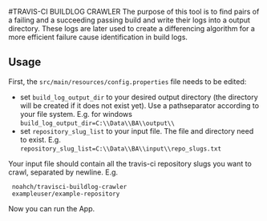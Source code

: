 #TRAVIS-CI BUILDLOG CRAWLER
The purpose of this tool is to find pairs of a failing and a succeeding passing build 
and write their logs into a output directory. These logs are later used to create a differencing
algorithm for a more efficient failure cause identification in build logs.

## Usage
First, the `src/main/resources/config.properties`  file needs to be edited:
* set `build_log_output_dir` to your desired output directory (the directory will be created if it does not exist yet). 
Use a pathseparator according to your file system. E.g. for windows `build_log_output_dir=C:\\Data\\BA\\output\\`
* set `repository_slug_list` to your input file. The file and directory need to exist. E.g. `repository_slug_list=C:\\Data\\BA\\input\\repo_slugs.txt`

Your input file should contain all the travis-ci repository slugs you want to crawl, separated by newline. E.g.
```
 noahch/travisci-buildlog-crawler
 exampleuser/example-repository
 ```
Now you can run the App. 


